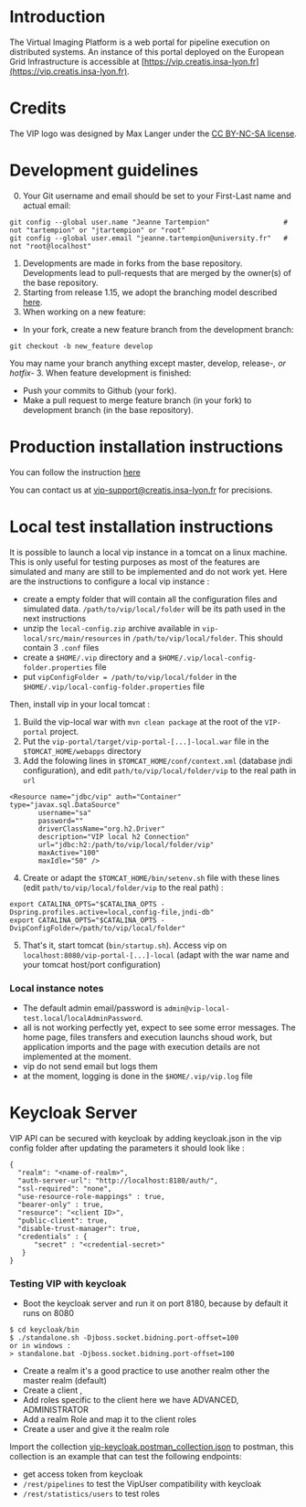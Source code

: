 # Introduction

The Virtual Imaging Platform is a web portal for pipeline execution on
distributed systems. An instance of this portal deployed on the
European Grid Infrastructure is accessible at
[https://vip.creatis.insa-lyon.fr](https://vip.creatis.insa-lyon.fr).

# Credits

The VIP logo was designed by Max Langer under the [CC BY-NC-SA license](https://creativecommons.org/licenses/by-nc-sa/2.0/).

# Development guidelines

0. Your Git username and email should be set to your First-Last name and actual email:
```
git config --global user.name "Jeanne Tartempion"                  # not "tartempion" or "jtartempion" or "root"
git config --global user.email "jeanne.tartempion@university.fr"   # not "root@localhost"
```
1. Developments are made in forks from the base repository. Developments lead to pull-requests that are merged by the owner(s) of the base repository.
2. Starting from release 1.15, we adopt the branching model described [here](http://nvie.com/posts/a-successful-git-branching-model). 
3. When working on a new feature: 
* In your fork, create a new feature branch from the development branch:
```
git checkout -b new_feature develop
```
You may name your branch anything except master, develop, release-*, or hotfix-*
3. When feature development is finished:
* Push your commits to Github (your fork).
* Make a pull request to merge feature branch (in your fork) to development branch (in the base repository).

# Production installation instructions

You can follow the instruction [here](https://github.com/virtual-imaging-platform/Complementary-tools/blob/develop/README.md)

You can contact us at [vip-support@creatis.insa-lyon.fr](vip-support@creatis.insa-lyon.fr) for precisions.

# Local test installation instructions

It is possible to launch a local vip instance in a tomcat on a linux machine.
This is only useful for testing purposes as most of the features are simulated and many are still to be implemented and do not work yet.
Here are the instructions to configure a local vip instance :
- create a empty folder that will contain all the configuration files and simulated data. `/path/to/vip/local/folder` will be its path used in the next instructions
- unzip the `local-config.zip` archive available in `vip-local/src/main/resources` in `/path/to/vip/local/folder`. This should contain 3 `.conf` files
- create a `$HOME/.vip` directory and a `$HOME/.vip/local-config-folder.properties` file
- put `vipConfigFolder = /path/to/vip/local/folder` in the `$HOME/.vip/local-config-folder.properties` file

Then, install vip in your local tomcat :

1. Build the vip-local war with `mvn clean package` at the root of the `VIP-portal` project.
2. Put the `vip-portal/target/vip-portal-[...]-local.war` file in the `$TOMCAT_HOME/webapps` directory
3. Add the folowing lines in `$TOMCAT_HOME/conf/context.xml` (database jndi configuration), and edit `path/to/vip/local/folder/vip` to the real path in `url`
```
<Resource name="jdbc/vip" auth="Container"  type="javax.sql.DataSource" 
       username="sa"     
       password="" 
       driverClassName="org.h2.Driver" 
       description="VIP local h2 Connection" 
       url="jdbc:h2:/path/to/vip/local/folder/vip" 
       maxActive="100" 
       maxIdle="50" />
```
4. Create or adapt the `$TOMCAT_HOME/bin/setenv.sh` file with these lines (edit `path/to/vip/local/folder/vip` to the real path) :

```
export CATALINA_OPTS="$CATALINA_OPTS -Dspring.profiles.active=local,config-file,jndi-db"
export CATALINA_OPTS="$CATALINA_OPTS -DvipConfigFolder=/path/to/vip/local/folder"
```

5. That's it, start tomcat (`bin/startup.sh`). Access vip on `localhost:8080/vip-portal-[...]-local` (adapt with the war name and your tomcat host/port configuration)

### Local instance notes

- The default admin email/password is `admin@vip-local-test.local`/`localAdminPassword`.
- all is not working perfectly yet, expect to see some error messages. The home page, files transfers and execution launchs shoud work, but application imports and the page with execution details are not implemented at the moment.
- vip do not send email but logs them
- at the moment, logging is done in the `$HOME/.vip/vip.log` file

# Keycloak Server

VIP API can be secured with keycloak by adding keycloak.json in the vip config folder 
after updating the parameters it should look like :

```
{
  "realm": "<name-of-realm>",
  "auth-server-url": "http://localhost:8180/auth/",
  "ssl-required": "none",
  "use-resource-role-mappings" : true,
  "bearer-only" : true,
  "resource": "<client ID>",
  "public-client": true,
  "disable-trust-manager": true,
  "credentials" : {
      "secret" : "<credential-secret>"
   }
}
```

### Testing VIP with keycloak
- Boot the keycloak server and run it on port 8180, because by default it runs on 8080
```
$ cd keycloak/bin
$ ./standalone.sh -Djboss.socket.bidning.port-offset=100
or in windows :
> standalone.bat -Djboss.socket.bidning.port-offset=100
```
- Create a realm <name-of-realm> it's a good practice to use another realm other the master realm (default)
- Create a client <clientID>,
- Add roles specific to the client here we have ADVANCED, ADMINISTRATOR
- Add a realm Role and map it to the client roles
- Create a user and give it the realm role 

Import the collection [vip-keycloak.postman_collection.json](vip-api/src/test/resources/vip-keycloak.postman_collection.json) to postman, 
this collection is an example that can test the following endpoints:

- get access token from keycloak 
- ```/rest/pipelines``` to test the VipUser compatibility with keycloak
- ```/rest/statistics/users``` to test roles  







